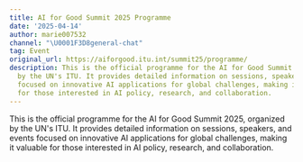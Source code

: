 ```yaml
---
title: AI for Good Summit 2025 Programme
date: '2025-04-14'
author: marie007532
channel: "\U0001F3D8general-chat"
tag: Event
original_url: https://aiforgood.itu.int/summit25/programme/
description: This is the official programme for the AI for Good Summit 2025, organized
  by the UN's ITU. It provides detailed information on sessions, speakers, and events
  focused on innovative AI applications for global challenges, making it valuable
  for those interested in AI policy, research, and collaboration.
---
```


This is the official programme for the AI for Good Summit 2025, organized by the UN's ITU. It provides detailed information on sessions, speakers, and events focused on innovative AI applications for global challenges, making it valuable for those interested in AI policy, research, and collaboration.